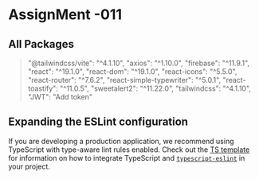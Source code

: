# AssignMent -011 
## All Packages 
> "@tailwindcss/vite": "^4.1.10",
    "axios": "^1.10.0",
    "firebase": "^11.9.1",
    "react": "^19.1.0",
    "react-dom": "^19.1.0",
    "react-icons": "^5.5.0",
    "react-router": "^7.6.2",
    "react-simple-typewriter": "^5.0.1",
    "react-toastify": "^11.0.5",
    "sweetalert2": "^11.22.0",
    "tailwindcss": "^4.1.10",
    "JWT": "Add token"


## Expanding the ESLint configuration

If you are developing a production application, we recommend using TypeScript with type-aware lint rules enabled. Check out the [TS template](https://github.com/vitejs/vite/tree/main/packages/create-vite/template-react-ts) for information on how to integrate TypeScript and [`typescript-eslint`](https://typescript-eslint.io) in your project.
